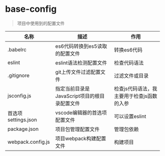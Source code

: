 # base-config

> 项目中使用到的配置文件


名称 | 描述 | 作用
---|---|---
.babelrc | es6代码转换到es5读取的配置文件 | 转换es6代码
eslint | eslint语法检测配置文件 | 检查代码语法
.gitignore | git上传文件过滤配置文件 | 过滤文件或目录
jsconfig.js | 指定当前目录是JavaScript项目的根目录配置文件 | 检查js代码语法，我主要用于检查js函数的入参
首选项settings.json | vscode编辑器的首选项配置文件 | 可以设置eslint
package.json | 项目包管理配置文件 | 管理包依赖
webpack.config.js | 项目webpack构建配置文件 | 构建项目